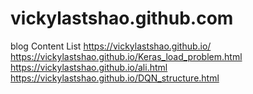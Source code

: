 # vickylastshao.github.com
blog
Content List
https://vickylastshao.github.io/
https://vickylastshao.github.io/Keras_load_problem.html
https://vickylastshao.github.io/ali.html
https://vickylastshao.github.io/DQN_structure.html

